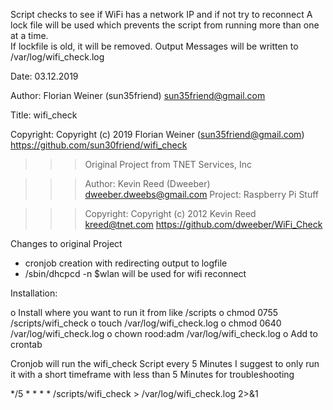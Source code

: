 Script checks to see if WiFi has a network IP and if not try to reconnect
A lock file will be used which prevents the script from running more than one at a time.  
If lockfile is old, it will be removed.
Output Messages will be written to /var/log/wifi_check.log

Date:      03.12.2019

Author:    Florian Weiner (sun35friend)
           sun35friend@gmail.com

Title:     wifi_check

Copyright: Copyright (c) 2019 Florian Weiner (sun35friend@gmail.com) 
           https://github.com/sun30friend/wifi_check


>>> Original Project from TNET Services, Inc

>>> Author:    Kevin Reed (Dweeber) 
>>>            dweeber.dweebs@gmail.com 
>>> Project:   Raspberry Pi Stuff

>>> Copyright: Copyright (c) 2012 Kevin Reed kreed@tnet.com 
>>>            https://github.com/dweeber/WiFi_Check

Changes to original Project   

- cronjob creation with redirecting output to logfile 
- /sbin/dhcpcd -n $wlan will be used for wifi reconnect

Installation:

o Install where you want to run it from like /scripts 
o chmod 0755 /scripts/wifi_check 
o touch /var/log/wifi_check.log 
o chmod 0640 /var/log/wifi_check.log 
o chown rood:adm /var/log/wifi_check.log 
o Add to crontab

Cronjob will run the wifi_check Script every 5 Minutes
I suggest to only run it with a short timeframe with less than 5 Minutes for troubleshooting

*/5 * * * * /scripts/wifi_check > /var/log/wifi_check.log 2>&1
